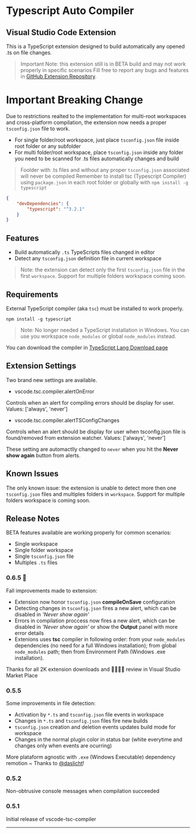 # Typescript Auto Compiler
## Visual Studio Code Extension

This is a TypeScript extension designed to build automatically any opened .ts on file changes.

> Important Note: this extension still is in BETA build and may not work properly in specific scenarios
Fill free to report any bugs and features in [GitHub Extension Repository](https://github.com/morissonmaciel/vscode-tsc-compiler). 

# Important Breaking Change

Due to restrictions realted to the implementation for multi-root workspaces and cross-platform compilation, the extension now needs a proper `tsconfig.json` file to work.

* For single folder/root workspace, just place `tsconfig.json` file inside root folder or any subfolder
* For multi folder/root workspace, place `tsconfig.json` inside any folder you need to be scanned for .ts files automatically changes and build 

> Foolder with .ts files and without any proper `tsconfig.json` associated will never be compiled
> Remember to install tsc (Typescript Compiler) using `package.json` in each root folder or globally with `npm install -g typescript`

```json
{
    "devDependencies": {
        "typescript": "^3.2.1"
    }
}
```

## Features

* Build automatically `.ts` TypeScripts files changed in editor
* Detect any `tsconfig.json` definition file in current workspace

> Note: the extension can detect only the first `tsconfig.json` file in the first `workspace`. Support for multiple folders workspace coming soon.

## Requirements

External TypeScript compiler (aka `tsc`) must be installed to work properly.

```
npm install -g typescript
```

> Note: No longer needed a TypeScript installation in Windows. You can use you workspace `node_modules` or global `node_modules` instead.

You can download the compiler in [TypeScript Lang Download page](https://www.typescriptlang.org/index.html#download-links)

## Extension Settings

Two brand new settings are available.

* vscode.tsc.compiler.alertOnError

Controls when an alert for compiling errors should be display for user. Values: ['always', 'never']

* vscode.tsc.compiler.alertTSConfigChanges

Controls when an alert should be display for user when tsconfig.json file is found/removed from extension watcher. Values: ['always', 'never']

These setting are automactlly changed to `never` when you hit the **Never show again** button from alerts.

## Known Issues

The only known issue: the extension is unable to detect more then one `tsconfig.json` files and multiples folders in `workspace`. Support for multiple folders workspace is coming soon.

## Release Notes

BETA features available are working properly for common scenarios:
* Single workspace
* Single folder workspace
* Single `tsconfig.json` file
* Multiples `.ts` files

### 0.6.5 🌟
Fall improvements made to extension:

* Extension now honor `tsconfig.json` **compileOnSave** configuration
* Detecting changes in `tsconfig.json` fires a new alert, which can be disabled in *'Never show again'*
* Errors in compilation proccess now fires a new alert, which can be disabled in *'Never show again'* or show the **Output** panel with more error details
* Extenions uses **tsc** compiler in following order: from your `node_modules` dependencies (no need for a full Windows installation); from global `node_modules` path; then from Environment Path (Windows .exe installation).  

Thanks for all 2K extension downloads and 🌟🌟🌟🌟 review in Visual Studio Market Place

### 0.5.5

Some improvements in file detection:

* Activation by `*.ts` and `tsconfig.json` file events in workspace
* Changes in `*.ts` and `tsconfig.json` files fire new builds
* `tsconfig.json` creation and deletion events updates build mode for workspace
* Changes in the normal plugin color in status bar (white everytime and changes only when events are ocurring)

More plataform agnostic with `.exe` (Windows Executable) dependency remotion ~ Thanks to [@daslicht](https://github.com/morissonmaciel/vscode-tsc-compiler/commits?author=daslicht)!

### 0.5.2

Non-obtrusive console messages when compilation succeeded

### 0.5.1

Initial release of vscode-tsc-compiler
 

-----------------------------------------------------------------------------------------------------------
